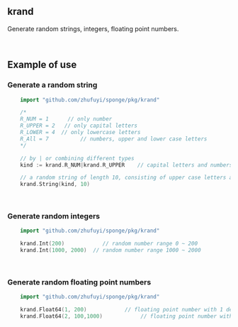 ## krand

Generate random strings, integers, floating point numbers.

<br>

## Example of use

### Generate a random string

```go
    import "github.com/zhufuyi/sponge/pkg/krand"

    /*
	R_NUM = 1      // only number
	R_UPPER = 2   // only capital letters
	R_LOWER = 4  // only lowercase letters
	R_All = 7	       // numbers, upper and lower case letters
    */

	// by | or combining different types
    kind := krand.R_NUM|krand.R_UPPER    // capital letters and numbers

	// a random string of length 10, consisting of upper case letters and numbers
    krand.String(kind, 10)
```

<br>

### Generate random integers

```go
    import "github.com/zhufuyi/sponge/pkg/krand"

    krand.Int(200)            // random number range 0 ~ 200
    krand.Int(1000, 2000)  // random number range 1000 ~ 2000
```

<br>

### Generate random floating point numbers

```go
    import "github.com/zhufuyi/sponge/pkg/krand"

    krand.Float64(1, 200)            // floating point number with 1 decimal point, range 0~200
    krand.Float64(2, 100,1000)            // floating point number with 2 decimal places, range 100~1000
```
